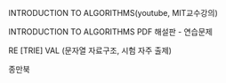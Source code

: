 INTRODUCTION TO ALGORITHMS(youtube, MIT교수강의)



INTRODUCTION TO ALGORITHMS PDF 해설판 - 연습문제 



RE [TRIE] VAL (문자열 자료구조, 시험 자주 출제)



종만북

